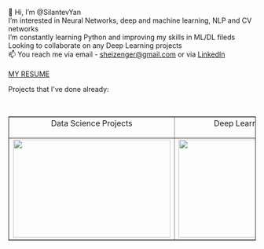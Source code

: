 👋 Hi, I’m @SilantevYan</br>
I’m interested in Neural Networks, deep and machine learning, NLP and CV networks</br>
I’m constantly learning Python and improving my skills in ML/DL fileds</br>
Looking to collaborate on any Deep Learning projects</br>
📫 You reach me via email - sheizenger@gmail.com or via [LinkedIn](https://www.linkedin.com/in/iansilantev/)</br>
</br><a href= 'https://drive.google.com/file/d/1D5sBPmJgdqs5OD3q_WZSP7h4bj_IXJNH/view?usp=sharing'>MY RESUME</a>

Projects that I've done already:
<table width=100% valign=top align=center border=none>
<tr>
 <td align=center>
  Data Science Projects</p>
 </td>
 <td align=center>
  Deep Learning Projects</p>
  </td>

 </tr>
<tr>
 <td>
 <a href="https://github.com/SilantevYan/Yandex_practicum-data-science-projects"><img width="320" height="200" src="https://d1m75rqqgidzqn.cloudfront.net/wp-data/2019/09/11134058/What-is-data-science-2.jpg" alt=""></a>
</td>
<td>
 <a href="https://github.com/SilantevYan/Deep_Learning"><img width="320" height="200" src="https://www.mesonstechnologies.com/images/deep-learning.jpg" alt=""></a>
</td>
</tr>
</br>
